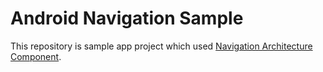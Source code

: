 # Android Navigation Sample
This repository is sample app project which used [Navigation Architecture Component](https://developer.android.com/topic/libraries/architecture/navigation/).  
  
